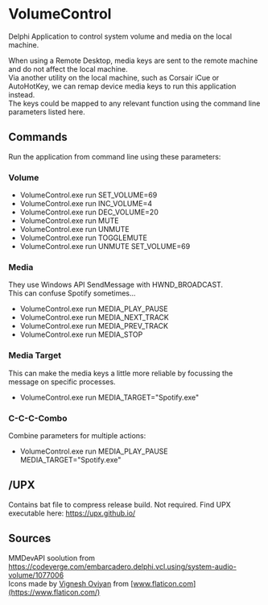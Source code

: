 # VolumeControl
Delphi Application to control system volume and media on the local machine.  

When using a Remote Desktop, media keys are sent to the remote machine and do not affect the local machine.  
Via another utility on the local machine, such as Corsair iCue or AutoHotKey, we can remap device media keys to run this application instead.  
The keys could be mapped to any relevant function using the command line parameters listed here.

## Commands
Run the application from command line using these parameters:

### Volume

- VolumeControl.exe run SET_VOLUME=69
- VolumeControl.exe run INC_VOLUME=4
- VolumeControl.exe run DEC_VOLUME=20
- VolumeControl.exe run MUTE
- VolumeControl.exe run UNMUTE
- VolumeControl.exe run TOGGLEMUTE
- VolumeControl.exe run UNMUTE SET_VOLUME=69

### Media
They use Windows API SendMessage with HWND_BROADCAST.  
This can confuse Spotify sometimes...  

- VolumeControl.exe run MEDIA_PLAY_PAUSE
- VolumeControl.exe run MEDIA_NEXT_TRACK
- VolumeControl.exe run MEDIA_PREV_TRACK
- VolumeControl.exe run MEDIA_STOP

### Media Target
This can make the media keys a little more reliable by focussing the message on specific processes.  

- VolumeControl.exe run MEDIA_TARGET="Spotify.exe"

### C-C-C-Combo
Combine parameters for multiple actions:  

- VolumeControl.exe run MEDIA_PLAY_PAUSE MEDIA_TARGET="Spotify.exe"


## /UPX
Contains bat file to compress release build. Not required. 
Find UPX executable here: https://upx.github.io/

## Sources
MMDevAPI soolution from https://codeverge.com/embarcadero.delphi.vcl.using/system-audio-volume/1077006  
Icons made by [Vignesh Oviyan](https://www.flaticon.com/authors/vignesh-oviyan) from [www.flaticon.com](https://www.flaticon.com/)  

